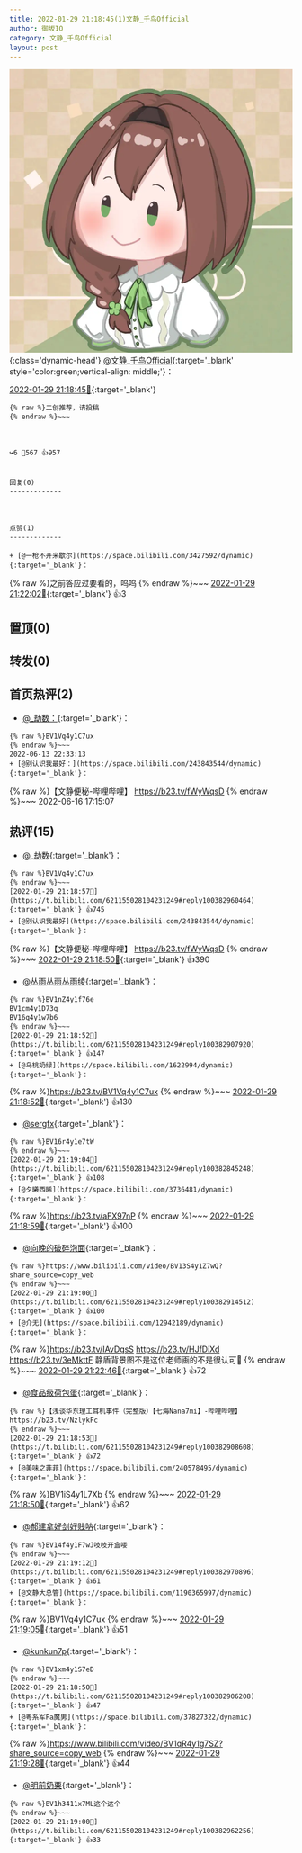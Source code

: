 ```yaml
---
title: 2022-01-29 21:18:45(1)文静_千鸟Official
author: 御坂IO
category: 文静_千鸟Official
layout: post
---
```


![img](/images/ac7482ed1b9a7f203dc68c0c4a77c488a27b108a.jpg){:class='dynamic-head'}
[@文静_千鸟Official](https://space.bilibili.com/667526012/dynamic){:target='_blank' style='color:green;vertical-align: middle;'}：

[2022-01-29 21:18:45🔗](https://t.bilibili.com/621155028104231249){:target='_blank'}

~~~
{% raw %}二创推荐，请投稿
{% endraw %}~~~



↪️6 💬567 👍957


回复(0)
-------------



点赞(1)
-------------

+ [@一枪不开米歇尔](https://space.bilibili.com/3427592/dynamic){:target='_blank'}：
~~~
{% raw %}之前答应过要看的，呜呜
{% endraw %}~~~
[2022-01-29 21:22:02🔗](https://t.bilibili.com/621155028104231249#reply100383373968){:target='_blank'} 👍3


置顶(0)
-------------



转发(0)
-------------



首页热评(2)
-------------

+ [@_劫数：](https://space.bilibili.com/31091057/dynamic){:target='_blank'}：
~~~
{% raw %}BV1Vq4y1C7ux
{% endraw %}~~~
2022-06-13 22:33:13
+ [@别认识我最好：](https://space.bilibili.com/243843544/dynamic){:target='_blank'}：
~~~
{% raw %}【文静便秘-哔哩哔哩】 https://b23.tv/fWyWqsD
{% endraw %}~~~
2022-06-16 17:15:07


热评(15)
-------------

+ [@_劫数](https://space.bilibili.com/31091057/dynamic){:target='_blank'}：
~~~
{% raw %}BV1Vq4y1C7ux
{% endraw %}~~~
[2022-01-29 21:18:57🔗](https://t.bilibili.com/621155028104231249#reply100382960464){:target='_blank'} 👍745
+ [@别认识我最好](https://space.bilibili.com/243843544/dynamic){:target='_blank'}：
~~~
{% raw %}【文静便秘-哔哩哔哩】 https://b23.tv/fWyWqsD
{% endraw %}~~~
[2022-01-29 21:18:50🔗](https://t.bilibili.com/621155028104231249#reply100382906352){:target='_blank'} 👍390
+ [@丛雨丛雨丛雨绫](https://space.bilibili.com/286761150/dynamic){:target='_blank'}：
~~~
{% raw %}BV1nZ4y1f76e
BV1cm4y1D73q
BV16q4y1w7b6
{% endraw %}~~~
[2022-01-29 21:18:52🔗](https://t.bilibili.com/621155028104231249#reply100382907920){:target='_blank'} 👍147
+ [@乌桃奶绿](https://space.bilibili.com/1622994/dynamic){:target='_blank'}：
~~~
{% raw %}https://b23.tv/BV1Vq4y1C7ux
{% endraw %}~~~
[2022-01-29 21:18:52🔗](https://t.bilibili.com/621155028104231249#reply100382837248){:target='_blank'} 👍130
+ [@sergfx](https://space.bilibili.com/36111467/dynamic){:target='_blank'}：
~~~
{% raw %}BV16r4y1e7tW
{% endraw %}~~~
[2022-01-29 21:19:04🔗](https://t.bilibili.com/621155028104231249#reply100382845248){:target='_blank'} 👍108
+ [@夕曦西晞](https://space.bilibili.com/3736481/dynamic){:target='_blank'}：
~~~
{% raw %}https://b23.tv/aFX97nP
{% endraw %}~~~
[2022-01-29 21:18:59🔗](https://t.bilibili.com/621155028104231249#reply100382962000){:target='_blank'} 👍100
+ [@向晚的破碎泡面](https://space.bilibili.com/24417260/dynamic){:target='_blank'}：
~~~
{% raw %}https://www.bilibili.com/video/BV13S4y1Z7wQ?share_source=copy_web
{% endraw %}~~~
[2022-01-29 21:19:00🔗](https://t.bilibili.com/621155028104231249#reply100382914512){:target='_blank'} 👍100
+ [@介无](https://space.bilibili.com/12942189/dynamic){:target='_blank'}：
~~~
{% raw %}https://b23.tv/IAvDgsS
https://b23.tv/HJfDiXd
https://b23.tv/3eMkttF
静盾背景图不是这位老师画的不是很认可🥵
{% endraw %}~~~
[2022-01-29 21:22:46🔗](https://t.bilibili.com/621155028104231249#reply100383324672){:target='_blank'} 👍72
+ [@食品级荷包蛋](https://space.bilibili.com/91256558/dynamic){:target='_blank'}：
~~~
{% raw %}【浅谈华东理工耳机事件（完整版）【七海Nana7mi】-哔哩哔哩】 https://b23.tv/NzlykFc
{% endraw %}~~~
[2022-01-29 21:18:53🔗](https://t.bilibili.com/621155028104231249#reply100382908608){:target='_blank'} 👍72
+ [@美味之菲菲](https://space.bilibili.com/240578495/dynamic){:target='_blank'}：
~~~
{% raw %}BV1iS4y1L7Xb
{% endraw %}~~~
[2022-01-29 21:18:50🔗](https://t.bilibili.com/621155028104231249#reply100382835776){:target='_blank'} 👍62
+ [@郝建拿好剑好贱呐](https://space.bilibili.com/23662086/dynamic){:target='_blank'}：
~~~
{% raw %}BV14f4y1F7wJ吱吱开盒喽
{% endraw %}~~~
[2022-01-29 21:19:12🔗](https://t.bilibili.com/621155028104231249#reply100382970896){:target='_blank'} 👍61
+ [@文静大总管](https://space.bilibili.com/1190365997/dynamic){:target='_blank'}：
~~~
{% raw %}BV1Vq4y1C7ux
{% endraw %}~~~
[2022-01-29 21:19:05🔗](https://t.bilibili.com/621155028104231249#reply100382846304){:target='_blank'} 👍51
+ [@kunkun7p](https://space.bilibili.com/115671/dynamic){:target='_blank'}：
~~~
{% raw %}BV1xm4y1S7eD
{% endraw %}~~~
[2022-01-29 21:18:50🔗](https://t.bilibili.com/621155028104231249#reply100382906208){:target='_blank'} 👍47
+ [@粤系军Fa魔男](https://space.bilibili.com/37827322/dynamic){:target='_blank'}：
~~~
{% raw %}https://www.bilibili.com/video/BV1qR4y1g7SZ?share_source=copy_web
{% endraw %}~~~
[2022-01-29 21:19:28🔗](https://t.bilibili.com/621155028104231249#reply100382862048){:target='_blank'} 👍44
+ [@明前奶粟](https://space.bilibili.com/382555192/dynamic){:target='_blank'}：
~~~
{% raw %}BV1h3411x7ML这个这个
{% endraw %}~~~
[2022-01-29 21:19:00🔗](https://t.bilibili.com/621155028104231249#reply100382962256){:target='_blank'} 👍33


